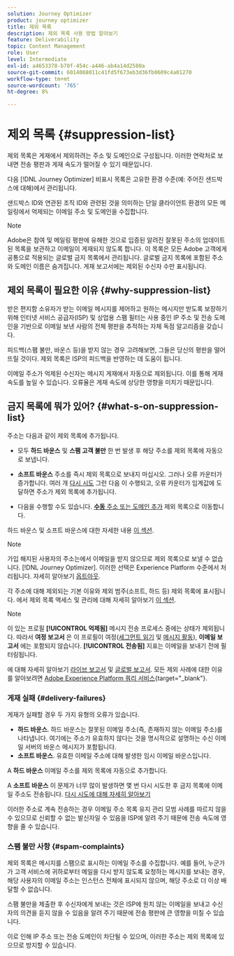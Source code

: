 ```yaml
---
solution: Journey Optimizer
product: journey optimizer
title: 제외 목록
description: 제외 목록 사용 방법 알아보기
feature: Deliverability
topic: Content Management
role: User
level: Intermediate
exl-id: a4653378-b70f-454c-a446-ab4a14d2580a
source-git-commit: 6014088011c41fd5f673eb3d36fb0609c4a01270
workflow-type: tm+mt
source-wordcount: '765'
ht-degree: 8%

---
```


# 제외 목록 {#suppression-list}

제외 목록은 게재에서 제외하려는 주소 및 도메인으로 구성됩니다. 이러한 연락처로 보내면 전송 평판과 게재 속도가 떨어질 수 있기 때문입니다.

다음 [!DNL Journey Optimizer] 비표시 목록은 고유한 환경 수준(예: 주어진 샌드박스에 대해)에서 관리됩니다.

샌드박스 ID와 연관된 조직 ID와 관련된 것을 의미하는 단일 클라이언트 환경의 모든 메일링에서 억제되는 이메일 주소 및 도메인을 수집합니다.

>[!NOTE]
>
>Adobe은 참여 및 메일링 평판에 유해한 것으로 입증된 알려진 잘못된 주소의 업데이트된 목록을 보관하고 이메일이 게재되지 않도록 합니다. 이 목록은 모든 Adobe 고객에게 공통으로 적용되는 글로벌 금지 목록에서 관리됩니다. 글로벌 금지 목록에 포함된 주소와 도메인 이름은 숨겨집니다. 게재 보고서에는 제외된 수신자 수만 표시됩니다.

## 제외 목록이 필요한 이유 {#why-suppression-list}

받은 편지함 소유자가 받는 이메일 메시지를 제어하고 원하는 메시지만 받도록 보장하기 위해 인터넷 서비스 공급자(ISP) 및 상업용 스팸 필터는 사용 중인 IP 주소 및 전송 도메인을 기반으로 이메일 보낸 사람의 전체 평판을 추적하는 자체 독점 알고리즘을 갖습니다.

피드백(스팸 불만, 바운스 등)을 받지 않는 경우 고려해보면, 그들은 당신의 평판을 떨어뜨릴 것이다. 제외 목록은 ISP의 피드백을 반영하는 데 도움이 됩니다.

이메일 주소가 억제된 수신자는 메시지 게재에서 자동으로 제외됩니다. 이를 통해 게재 속도를 높일 수 있습니다. 오류율은 게재 속도에 상당한 영향을 미치기 때문입니다.

## 금지 목록에 뭐가 있어? {#what-s-on-suppression-list}

주소는 다음과 같이 제외 목록에 추가됩니다.

* 모두 **하드 바운스** 및 **스팸 고객 불만** 한 번 발생 후 해당 주소를 제외 목록에 자동으로 보냅니다.

* **소프트 바운스** 주소를 즉시 제외 목록으로 보내지 마십시오. 그러나 오류 카운터가 증가합니다. 여러 개 [다시 시도](../configuration/retries.md) 그런 다음 이 수행되고, 오류 카운터가 임계값에 도달하면 주소가 제외 목록에 추가됩니다.

* 다음을 수행할 수도 있습니다. [**수동** 주소 또는 도메인 추가](../configuration/manage-suppression-list.md#add-addresses-and-domains) 제외 목록으로 이동합니다.

하드 바운스 및 소프트 바운스에 대한 자세한 내용 [이 섹션](#delivery-failures).

>[!NOTE]
>
>가입 해지된 사용자의 주소는에서 이메일을 받지 않으므로 제외 목록으로 보낼 수 없습니다. [!DNL Journey Optimizer]. 이러한 선택은 Experience Platform 수준에서 처리됩니다. 자세히 알아보기 [옵트아웃](../privacy/opt-out.md).

각 주소에 대해 제외되는 기본 이유와 제외 범주(소프트, 하드 등) 제외 목록에 표시됩니다. 에서 제외 목록 액세스 및 관리에 대해 자세히 알아보기 [이 섹션](../configuration/manage-suppression-list.md).

>[!NOTE]
>
>이 있는 프로필 **[!UICONTROL 억제됨]** 메시지 전송 프로세스 중에는 상태가 제외됩니다. 따라서 **여정 보고서** 은 이 프로필이 여정([세그먼트 읽기](../building-journeys/read-segment.md) 및 [메시지 활동](../building-journeys/journeys-message.md)), **이메일 보고서** 에는 포함되지 않습니다. **[!UICONTROL 전송됨]** 지표는 이메일을 보내기 전에 필터링됩니다.
>
>에 대해 자세히 알아보기 [라이브 보고서](../reports/live-report.md) 및 [글로벌 보고서](../reports/global-report.md). 모든 제외 사례에 대한 이유를 알아보려면 [Adobe Experience Platform 쿼리 서비스](https://experienceleague.adobe.com/docs/experience-platform/query/api/getting-started.html){target="_blank"}.

### 게재 실패 {#delivery-failures}

게재가 실패할 경우 두 가지 유형의 오류가 있습니다.

* **하드 바운스**. 하드 바운스는 잘못된 이메일 주소(즉, 존재하지 않는 이메일 주소)를 나타냅니다. 여기에는 주소가 유효하지 않다는 것을 명시적으로 설명하는 수신 이메일 서버의 바운스 메시지가 포함됩니다.
* **소프트 바운스**. 유효한 이메일 주소에 대해 발생한 임시 이메일 바운스입니다.

A **하드 바운스** 이메일 주소를 제외 목록에 자동으로 추가합니다.

A **소프트 바운스** <!--or an **ignored** error--> 이 문제가 너무 많이 발생하면 몇 번 다시 시도한 후 금지 목록에 이메일 주소도 전송됩니다. [다시 시도에 대해 자세히 알아보기](../configuration/retries.md)

이러한 주소로 계속 전송하는 경우 이메일 주소 목록 유지 관리 모범 사례를 따르지 않을 수 있으므로 신뢰할 수 없는 발신자일 수 있음을 ISP에 알려 주기 때문에 전송 속도에 영향을 줄 수 있습니다.

### 스팸 불만 사항 {#spam-complaints}

제외 목록은 메시지를 스팸으로 표시하는 이메일 주소를 수집합니다. 예를 들어, 누군가가 고객 서비스에 귀하로부터 메일을 다시 받지 않도록 요청하는 메시지를 보내는 경우, 해당 사용자의 이메일 주소는 인스턴스 전체에 표시되지 않으며, 해당 주소로 더 이상 배달할 수 없습니다.

스팸 불만을 제출한 후 수신자에게 보내는 것은 ISP에 원치 않는 이메일을 보내고 수신자의 의견을 듣지 않을 수 있음을 알려 주기 때문에 전송 평판에 큰 영향을 미칠 수 있습니다.

이로 인해 IP 주소 또는 전송 도메인이 차단될 수 있으며, 이러한 주소는 제외 목록에 있으므로 방지할 수 있습니다.
